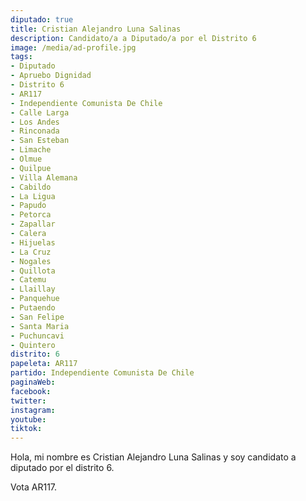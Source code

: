 ```yaml
---
diputado: true
title: Cristian Alejandro Luna Salinas
description: Candidato/a a Diputado/a por el Distrito 6
image: /media/ad-profile.jpg
tags:
- Diputado
- Apruebo Dignidad
- Distrito 6
- AR117
- Independiente Comunista De Chile
- Calle Larga
- Los Andes
- Rinconada
- San Esteban
- Limache
- Olmue
- Quilpue
- Villa Alemana
- Cabildo
- La Ligua
- Papudo
- Petorca
- Zapallar
- Calera
- Hijuelas
- La Cruz
- Nogales
- Quillota
- Catemu
- Llaillay
- Panquehue
- Putaendo
- San Felipe
- Santa Maria
- Puchuncavi
- Quintero
distrito: 6
papeleta: AR117
partido: Independiente Comunista De Chile
paginaWeb:
facebook:
twitter:
instagram:
youtube:
tiktok:
---
```

Hola, mi nombre es Cristian Alejandro Luna Salinas y soy candidato a diputado por el distrito 6.

Vota AR117.
